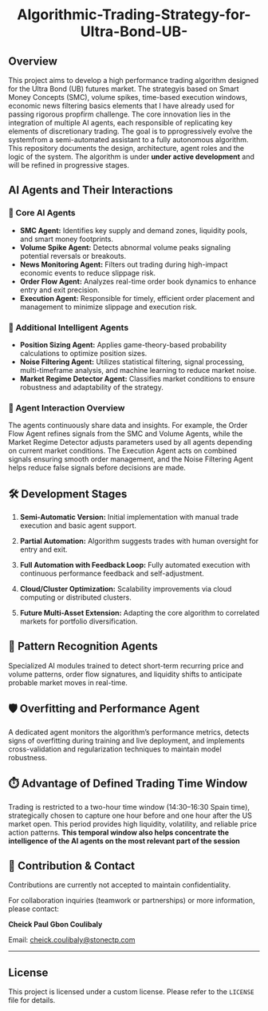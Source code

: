 <div align="center"> 
  
# Algorithmic-Trading-Strategy-for-Ultra-Bond-UB-
</div>

## Overview
This project aims to develop a high performance trading algorithm designed for the Ultra Bond (UB) futures market. The strategyis based on Smart Money Concepts (SMC), volume spikes, time-based execution windows, economic news filtering basics elements that I have already used for passing rigorous propfirm challenge. 
The core innovation lies in the integration of multiple AI agents, each responsible of replicating key elements of discretionary trading. The goal is to pprogressively evolve the systemfrom a semi-automated assistant to a fully autonomous algorithm.
This repository documents the design, architecture, agent roles and the logic of the system. The algorithm is under **under active development** and will be refined in progressive stages.

## AI Agents and Their Interactions

### 🔹 Core AI Agents
- **SMC Agent:** Identifies key supply and demand zones, liquidity pools, and smart money footprints.  
- **Volume Spike Agent:** Detects abnormal volume peaks signaling potential reversals or breakouts.  
- **News Monitoring Agent:** Filters out trading during high-impact economic events to reduce slippage risk.  
- **Order Flow Agent:** Analyzes real-time order book dynamics to enhance entry and exit precision.  
- **Execution Agent:** Responsible for timely, efficient order placement and management to minimize slippage and execution risk.  

### 🔹 Additional Intelligent Agents
- **Position Sizing Agent:** Applies game-theory-based probability calculations to optimize position sizes.  
- **Noise Filtering Agent:** Utilizes statistical filtering, signal processing, multi-timeframe analysis, and machine learning to reduce market noise.  
- **Market Regime Detector Agent:** Classifies market conditions to ensure robustness and adaptability of the strategy.  


### 🔄  Agent Interaction Overview

The agents continuously share data and insights. For example, the Order Flow Agent refines signals from the SMC and Volume Agents, while the Market Regime Detector adjusts parameters used by all agents depending on current market conditions. The Execution Agent acts on combined signals ensuring smooth order management, and the Noise Filtering Agent helps reduce false signals before decisions are made.



## 🛠 Development Stages

1. **Semi-Automatic Version:** Initial implementation with manual trade execution and basic agent support.  

2. **Partial Automation:** Algorithm suggests trades with human oversight for entry and exit.  

3. **Full Automation with Feedback Loop:** Fully automated execution with continuous performance feedback and self-adjustment.  

4. **Cloud/Cluster Optimization:** Scalability improvements via cloud computing or distributed clusters.  

5. **Future Multi-Asset Extension:** Adapting the core algorithm to correlated markets for portfolio diversification.  



## 🧩 Pattern Recognition Agents

Specialized AI modules trained to detect short-term recurring price and volume patterns, order flow signatures, and liquidity shifts to anticipate probable market moves in real-time.



## 🛡️ Overfitting and Performance Agent

A dedicated agent monitors the algorithm’s performance metrics, detects signs of overfitting during training and live deployment, and implements cross-validation and regularization techniques to maintain model robustness.



## ⏱️ Advantage of Defined Trading Time Window

Trading is restricted to a two-hour time window (14:30–16:30 Spain time), strategically chosen to capture one hour before and one hour after the US market open. This period provides high liquidity, volatility, and reliable price action patterns. **This temporal window also helps concentrate the intelligence of the AI agents on the most relevant part of the session** 



## 🤝 Contribution & Contact

Contributions are currently not accepted to maintain confidentiality.  

For collaboration inquiries (teamwork or partnerships) or more information, please contact:  

**Cheick Paul Gbon Coulibaly**  

Email: cheick.coulibaly@stonectp.com



---

## License

This project is licensed under a custom license. Please refer to the `LICENSE` file for details.

